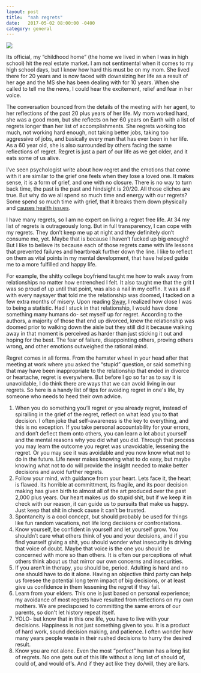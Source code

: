 ```yaml
---
layout: post
title:  "nah regrets"
date:   2017-05-02 08:00:00 -0400
category: general
---
```

![](http://crimsonian.github.io/img/no-ragrets.jpg)

Its official, my “childhood home” (the home we lived in when I was in high school) hit the real estate market. I am not sentimental when it comes to my high school days, but I know how hard this must be on my mom. She lived there for 20 years and is now faced with downsizing her life as a result of her age and the MS she has been dealing with for 10 years. When she called to tell me the news, I could hear the excitement, relief and fear in her voice. 

The conversation bounced from the details of the meeting with her agent, to her reflections of the past 20 plus years of her life. My mom worked hard, she was a good mom, but she reflects on her 60 years on Earth with a list of regrets longer than her list of accomplishments. She regrets working too much, not working hard enough, not taking better jobs, taking too aggressive of jobs, and basically every man that has ever been in her life. As a 60 year old, she is also surrounded by others facing the same reflections of regret. Regret is just a part of our life as we get older, and it eats some of us alive.

I’ve seen psychologist write about how regret and the emotions that come with it are similar to the grief one feels when they lose a loved one. It makes sense, it is a form of grief, and one with no closure. There is no way to turn back time, the past is the past and hindsight is 20/20. All those cliches are true. But why do we all spend so much time and energy with our regrets? Some spend so much time with grief, that it breaks them down physically and [causes health issues](http://www.aarp.org/health/healthy-living/info-03-2012/how-to-overcome-regrets-protect-health.html).

I have many regrets, so I am no expert on living a regret free life. At 34 my list of regrets is outrageously long. But in full transparency, I can cope with my regrets. They don’t keep me up at night and they definitely don’t consume me, yet. Maybe that is because I haven’t fucked up big enough? But I like to believe its because each of those regrets came with life lessons that prevented failures and heartbreak further down the line. I like to reflect on them as vital points in my mental development, that have helped guide me to a more fulfilled and happy life.

For example, the shitty college boyfriend taught me how to walk away from relationships no matter how entrenched I felt. It also taught me that the grit I was so proud of up until that point, was also a nail in my coffin. It was as if with every naysayer that told me the relationship was doomed, I tacked on a few extra months of misery. Upon reading [Sway](https://www.amazon.com/Sway-Irresistible-Pull-Irrational-Behavior/dp/0385530609), I realized how close I was to being a statistic. Had I stuck in that relationship, I would have done something many humans do- set myself up for regret. According to the authors, a majority of those that end up divorced, knew the relationship was doomed prior to walking down the aisle but they still did it because walking away in that moment is perceived as harder than just sticking it out and hoping for the best. The fear of failure, disappointing others, proving others wrong, and other emotions outweighed the rational mind.

Regret comes in all forms. From the hamster wheel in your head after that meeting at work where you asked the “stupid” question, or said something that may have been inappropriate to the relationship that ended in divorce or heartache, regret is everywhere. But before I go so far as to say it is unavoidable, I do think there are ways that we can avoid living in our regrets. So here is a handy list of tips for avoiding regret in one's life, by someone who needs to heed their own advice.

1. When you do something you’ll regret or you already regret, instead of spiralling in the grief of the regret, reflect on what lead you to that decision. I often joke that self-awareness is the key to everything, and this is no exception. If you take personal accountability for your errors, and don’t deflect them onto others, you can learn a lot about yourself and the mental reasons why you did what you did. Through that process you may learn the outcome you regret was unavoidable, lessening the regret. Or you may see it was avoidable and you now know what not to do in the future. Life never makes knowing what to do easy, but maybe knowing what not to do will provide the insight needed to make better decisions and avoid further regrets.
2. Follow your mind, with guidance from your heart. Lets face it, the heart is flawed. Its horrible at committment, its fragile, and its poor decision making has given birth to almost all of the art produced over the past 2,000 plus years. Our heart makes us do stupid shit, but if we keep it in check with our reason, it can guide us to pursuits that make us happy. Just keep that shit in check cause it can’t be trusted. 
3. Spontaneity is a cool concept, but should probably be used for things like fun random vacations, not life long decisions or confrontations.
4. Know yourself, be confident in yourself and let yourself grow. You shouldn’t care what others think of you and your decisions, and if you find yourself giving a shit, you should wonder what insecurity is driving that voice of doubt. Maybe that voice is the one you should be concerned with more so than others. It is often our perceptions of what others think about us that mirror our own concerns and insecurities.
5. If you aren’t in therapy, you should be, period. Adulting is hard and no one should have to do it alone. Having an objective third party can help us foresee the potential long term impact of big decisions, or at least give us confidence in them lessening the regret if they fail.
6. Learn from your elders. This one is just based on personal experience; my avoidance of most regrets have resulted from reflections on my own mothers. We are predisposed to committing the same errors of our parents, so don't let history repeat itself.
7. YOLO- but know that in this one life, you have to live with your decisions. Happiness is not just something given to you. It is a product of hard work, sound decision making, and patience. I often wonder how many years people waste in their rushed decisions to hurry the desired result.
8. Know you are not alone. Even the most “perfect” human has a long list of regrets. No one gets out of this life without a long list of should of, could of, and would of’s. And if they act like they do/will, they are liars.

